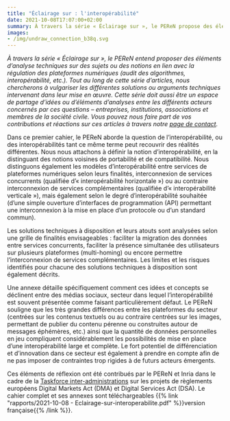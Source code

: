 ```yaml
---
title: "Éclairage sur : l'interopérabilité"
date: 2021-10-08T17:07:00+02:00
summary: À travers la série « Éclairage sur », le PEReN propose des éléments d’analyse techniques sur des sujets ou des notions en lien avec la régulation des plateformes numériques. Dans ce premier cahier, le PEReN détaille la question des formes (modèles et degrés) que peut prendre l’interopérabilité.
images:
- /img/undraw_connection_b38q.svg
---
```


_À travers la série « Éclairage sur », le PEReN entend proposer des éléments d’analyse techniques sur des sujets ou des notions en lien avec la régulation des plateformes numériques (audit des algorithmes, interopérabilité, etc.). Tout au long de cette série d’articles, nous chercherons à vulgariser les différentes solutions ou arguments techniques intervenant dans leur mise en œuvre. Cette série doit aussi être un espace de partage d’idées ou d’éléments d’analyses entre les différents acteurs concernés par ces questions – entreprises, institutions, associations et membres de la société civile. Vous pouvez nous faire part de vos contributions et réactions sur ces articles à travers notre [page de contact](https://www.peren.gouv.fr/contact/)._

Dans ce premier cahier, le PEReN aborde la question de l’interopérabilité, ou des interopérabilités tant ce même terme peut recouvrir des réalités différentes. Nous nous attachons à définir la notion d’interopérabilité, en la distinguant des notions voisines de portabilité et de compatibilité. Nous distinguons également les modèles d’interopérabilité entre services de plateformes numériques selon leurs finalités, interconnexion de services concurrents (qualifiée d’« interopérabilité horizontale ») ou au contraire interconnexion de services complémentaires (qualifiée d’« interopérabilité verticale »), mais également selon le degré d’interopérabilité souhaitée (d’une simple ouverture d’interfaces de programmation (API) permettant une interconnexion à la mise en place d’un protocole ou d’un standard commun).

Les solutions techniques à disposition et leurs atouts sont analysées selon une grille de finalités envisageables : faciliter la migration des données entre services concurrents, faciliter la présence simultanée des utilisateurs sur plusieurs plateformes (multi-homing) ou encore permettre l’interconnexion de services complémentaires. Les limites et les risques identifiés pour chacune des solutions techniques à disposition sont également décrits.

Une annexe détaille spécifiquement comment ces idées et concepts se déclinent entre des médias sociaux, secteur dans lequel l’interopérabilité est souvent présentée comme faisant particulièrement défaut. Le PEReN souligne que les très grandes différences entre les plateformes du secteur (centrées sur les contenus textuels ou au contraire centrées sur les images, permettant de publier du contenu pérenne ou construites autour de messages éphémères, etc.) ainsi que la quantité de données personnelles en jeu compliquent considérablement les possibilités de mise en place d’une interopérabilité large et complète. Le fort potentiel de différenciation et d’innovation dans ce secteur est également à prendre en compte afin de ne pas imposer de contraintes trop rigides à de futurs acteurs émergents.

Ces éléments de réflexion ont été contribués par le PEReN et Inria dans le cadre de la [Taskforce inter-administrations](https://www.youtube.com/watch?v=OBHdpn5IJVo) sur les projets de règlements européens Digital Markets Act (DMA) et Digital Services Act (DSA). Le cahier complet et ses annexes sont téléchargeables {{% link "rapports/2021-10-08 - Eclairage-sur-interoperabilite.pdf" %}}version française{{% /link %}}.
